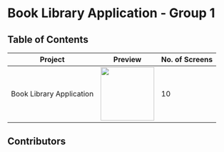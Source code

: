 # Book Library Application - Group 1

## Table of Contents

| Project | Preview | No. of Screens |
| ------ | ------ | ------ |
| Book Library Application| <img src="https://cdn.dribbble.com/users/803221/screenshots/14118636/media/230da812c084a283acd15f7425106ae2.png?compress=1&resize=1200x900" width="120" /> | 10 |

## Contributors



